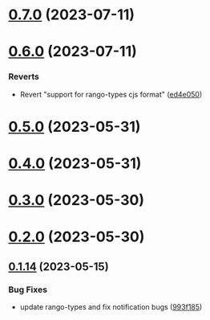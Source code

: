 # [0.7.0](https://github.com/rango-exchange/rango-client/compare/provider-binance-chain-wallet@0.6.0...provider-binance-chain-wallet@0.7.0) (2023-07-11)



# [0.6.0](https://github.com/rango-exchange/rango-client/compare/provider-binance-chain-wallet@0.5.0...provider-binance-chain-wallet@0.6.0) (2023-07-11)


### Reverts

* Revert "support for rango-types cjs format" ([ed4e050](https://github.com/rango-exchange/rango-client/commit/ed4e050bfc0dcde7aeffa6b0d73b02080a5721eb))



# [0.5.0](https://github.com/rango-exchange/rango-client/compare/provider-binance-chain-wallet@0.4.0...provider-binance-chain-wallet@0.5.0) (2023-05-31)



# [0.4.0](https://github.com/rango-exchange/rango-client/compare/provider-binance-chain-wallet@0.3.0...provider-binance-chain-wallet@0.4.0) (2023-05-31)



# [0.3.0](https://github.com/rango-exchange/rango-client/compare/provider-binance-chain-wallet@0.2.0...provider-binance-chain-wallet@0.3.0) (2023-05-30)



# [0.2.0](https://github.com/rango-exchange/rango-client/compare/provider-binance-chain-wallet@0.1.15...provider-binance-chain-wallet@0.2.0) (2023-05-30)



## [0.1.14](https://github.com/rango-exchange/rango-client/compare/provider-binance-chain-wallet@0.1.13...provider-binance-chain-wallet@0.1.14) (2023-05-15)


### Bug Fixes

* update rango-types and fix notification bugs ([993f185](https://github.com/rango-exchange/rango-client/commit/993f185e0b8c5e5e15a2c65ba2d85d1f9c8daa90))



